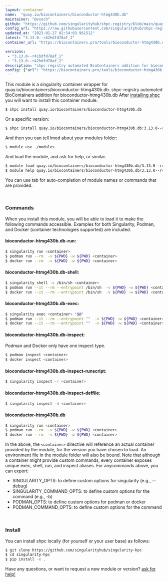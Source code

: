 ```yaml
---
layout: container
name:  "quay.io/biocontainers/bioconductor-htmg430b.db"
maintainer: "@vsoch"
github: "https://github.com/singularityhub/shpc-registry/blob/main/quay.io/biocontainers/bioconductor-htmg430b.db/container.yaml"
config_url: "https://raw.githubusercontent.com/singularityhub/shpc-registry/main/quay.io/biocontainers/bioconductor-htmg430b.db/container.yaml"
updated_at: "2023-01-27 02:54:03.961512"
latest: "3.13.0--r42hdfd78af_2"
container_url: "https://biocontainers.pro/tools/bioconductor-htmg430b.db"

versions:
 - "3.13.0--r41hdfd78af_1"
 - "3.13.0--r42hdfd78af_2"
description: "shpc-registry automated BioContainers addition for bioconductor-htmg430b.db"
config: {"url": "https://biocontainers.pro/tools/bioconductor-htmg430b.db", "maintainer": "@vsoch", "description": "shpc-registry automated BioContainers addition for bioconductor-htmg430b.db", "latest": {"3.13.0--r42hdfd78af_2": "sha256:bba362302384a6fc89610627156aff2555184f5609d4e5b596a6f76f6d375392"}, "tags": {"3.13.0--r41hdfd78af_1": "sha256:5b50bbc702015ab8f06ef5cf04d905a99e8c61ea069927c67516c92c9f6eaba5", "3.13.0--r42hdfd78af_2": "sha256:bba362302384a6fc89610627156aff2555184f5609d4e5b596a6f76f6d375392"}, "docker": "quay.io/biocontainers/bioconductor-htmg430b.db"}
---
```


This module is a singularity container wrapper for quay.io/biocontainers/bioconductor-htmg430b.db.
shpc-registry automated BioContainers addition for bioconductor-htmg430b.db
After [installing shpc](#install) you will want to install this container module:


```bash
$ shpc install quay.io/biocontainers/bioconductor-htmg430b.db
```

Or a specific version:

```bash
$ shpc install quay.io/biocontainers/bioconductor-htmg430b.db:3.13.0--r42hdfd78af_2
```

And then you can tell lmod about your modules folder:

```bash
$ module use ./modules
```

And load the module, and ask for help, or similar.

```bash
$ module load quay.io/biocontainers/bioconductor-htmg430b.db/3.13.0--r42hdfd78af_2
$ module help quay.io/biocontainers/bioconductor-htmg430b.db/3.13.0--r42hdfd78af_2
```

You can use tab for auto-completion of module names or commands that are provided.

<br>

### Commands

When you install this module, you will be able to load it to make the following commands accessible.
Examples for both Singularity, Podman, and Docker (container technologies supported) are included.

#### bioconductor-htmg430b.db-run:

```bash
$ singularity run <container>
$ podman run --rm  -v ${PWD} -w ${PWD} <container>
$ docker run --rm  -v ${PWD} -w ${PWD} <container>
```

#### bioconductor-htmg430b.db-shell:

```bash
$ singularity shell -s /bin/sh <container>
$ podman run --it --rm --entrypoint /bin/sh  -v ${PWD} -w ${PWD} <container>
$ docker run --it --rm --entrypoint /bin/sh  -v ${PWD} -w ${PWD} <container>
```

#### bioconductor-htmg430b.db-exec:

```bash
$ singularity exec <container> "$@"
$ podman run --it --rm --entrypoint ""  -v ${PWD} -w ${PWD} <container> "$@"
$ docker run --it --rm --entrypoint ""  -v ${PWD} -w ${PWD} <container> "$@"
```

#### bioconductor-htmg430b.db-inspect:

Podman and Docker only have one inspect type.

```bash
$ podman inspect <container>
$ docker inspect <container>
```

#### bioconductor-htmg430b.db-inspect-runscript:

```bash
$ singularity inspect -r <container>
```

#### bioconductor-htmg430b.db-inspect-deffile:

```bash
$ singularity inspect -d <container>
```



#### bioconductor-htmg430b.db

```bash
$ singularity run <container>
$ podman run --rm  -v ${PWD} -w ${PWD} <container>
$ docker run --rm  -v ${PWD} -w ${PWD} <container>
```


In the above, the `<container>` directive will reference an actual container provided
by the module, for the version you have chosen to load. An environment file in the
module folder will also be bound. Note that although a container
might provide custom commands, every container exposes unique exec, shell, run, and
inspect aliases. For anycommands above, you can export:

 - SINGULARITY_OPTS: to define custom options for singularity (e.g., --debug)
 - SINGULARITY_COMMAND_OPTS: to define custom options for the command (e.g., -b)
 - PODMAN_OPTS: to define custom options for podman or docker
 - PODMAN_COMMAND_OPTS: to define custom options for the command

<br>

### Install

You can install shpc locally (for yourself or your user base) as follows:

```bash
$ git clone https://github.com/singularityhub/singularity-hpc
$ cd singularity-hpc
$ pip install -e .
```

Have any questions, or want to request a new module or version? [ask for help!](https://github.com/singularityhub/singularity-hpc/issues)